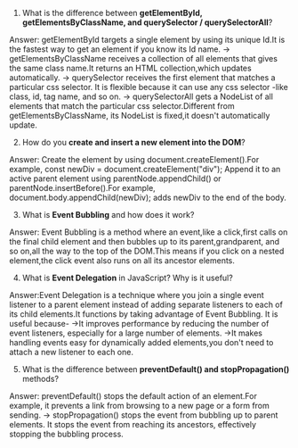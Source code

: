 1. What is the difference between **getElementById, getElementsByClassName, and querySelector / querySelectorAll**?

Answer: getElementById targets a single element by using its unique Id.It is the fastest way to get an element if you know its Id name.
-> getElementsByClassName receives a collection of all elements that gives the same class name.It returns an HTML collection,which updates automatically.
-> querySelector receives the first element that matches a particular css selector. It is flexible because it can use any css selector -like class, id, tag name, and so on.
-> querySelectorAll gets a NodeList of all elements that match the particular css selector.Different from getElementsByClassName, its NodeList is fixed,it doesn't automatically update.

2. How do you **create and insert a new element into the DOM**?

Answer: Create the element by using document.createElement().For example, const newDiv = document.createElement("div");
Append it to an active parent element using parentNode.appendChild() or parentNode.insertBefore().For example, document.body.appendChild(newDiv); adds newDiv to the end of the body.

3. What is **Event Bubbling** and how does it work?

Answer: Event Bubbling is a method where an event,like a click,first calls on the final child element and then bubbles up to its parent,grandparent, and so on,all the way to the top of the DOM.This means if you click on a nested element,the click event also runs on all its ancestor elements.

4. What is **Event Delegation** in JavaScript? Why is it useful?

Answer:Event Delegation is a technique where you join a single event listener to a parent element instead of adding separate listeners to each of its child elements.It functions by taking advantage of Event Bubbling.
It is useful because-
->It improves performance by reducing the number of event listeners, especially for a large number of elements.
->It makes handling events easy for dynamically added elements,you don't need to attach a new listener to each one.

5. What is the difference between **preventDefault() and stopPropagation()** methods?

Answer: preventDefault() stops the default action of an element.For example, it prevents a link from browsing to a new page or a form from sending.
-> stopPropagation() stops the event from bubbling up to parent elements. It stops the event from reaching its ancestors, effectively stopping the bubbling process.
